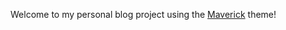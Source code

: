 Welcome to my personal blog project using the [Maverick](https://github.com/canhtran/maverick) theme!
